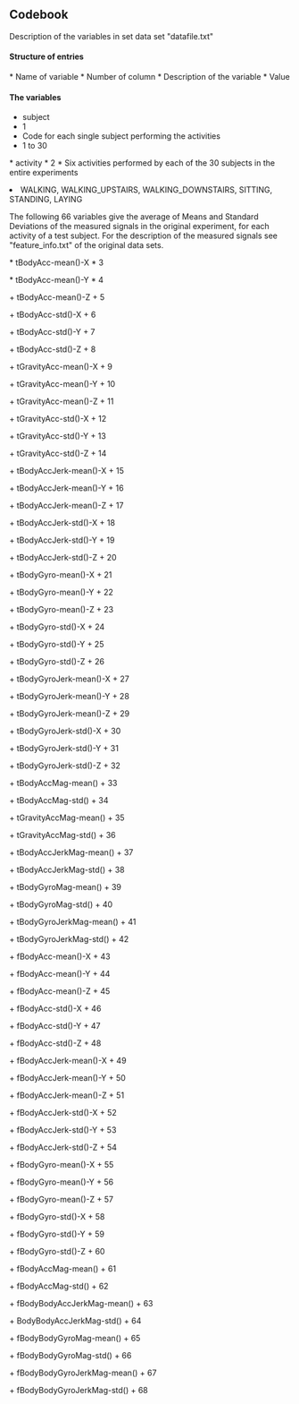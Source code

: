 <h2> Codebook </h2>

Description of the variables in set data set "datafile.txt"

<h4> Structure of entries </h4>
* Name of variable
* Number of column
* Description of the variable
* Value


<h4> The variables </h4>

* subject
* 1
* Code for each single subject performing the activities
* 1 to 30

<p></p>
<p>
* activity
* 2
* Six activities performed by each of the 30 subjects in the entire experiments
<li> WALKING, WALKING_UPSTAIRS, WALKING_DOWNSTAIRS, SITTING, STANDING, LAYING </li>
</p>
<p></p>
The following 66 variables give the average of Means and Standard Deviations of the measured signals in the original experiment, for each activity of a test subject. For the description of the measured signals see "feature_info.txt" of the original data sets.
<p></p>
* tBodyAcc-mean()-X
* 3
<p></p>
* tBodyAcc-mean()-Y
* 4
<p></p>
+ tBodyAcc-mean()-Z
+ 5
<p></p>
+ tBodyAcc-std()-X		
+ 6
<p></p>
+ tBodyAcc-std()-Y
+ 7
<p></p>
+ tBodyAcc-std()-Z	
+ 8
<p></p>
+ tGravityAcc-mean()-X
+ 9
<p></p>
+ tGravityAcc-mean()-Y
+ 10
<p></p>
+ tGravityAcc-mean()-Z
+ 11
<p></p>
+ tGravityAcc-std()-X
+ 12
<p></p>
+ tGravityAcc-std()-Y
+ 13
<p></p>
+ tGravityAcc-std()-Z
+ 14
<p></p>
+ tBodyAccJerk-mean()-X		
+ 15
<p></p>
+ tBodyAccJerk-mean()-Y
+ 16
<p></p>
+ tBodyAccJerk-mean()-Z
+ 17
<p></p>
+ tBodyAccJerk-std()-X
+ 18
<p></p>
+ tBodyAccJerk-std()-Y
+ 19
<p></p>
+ tBodyAccJerk-std()-Z
+ 20
<p></p>
+ tBodyGyro-mean()-X
+ 21
<p></p>
+ tBodyGyro-mean()-Y
+ 22
<p></p>
+ tBodyGyro-mean()-Z
+ 23
<p></p>
+ tBodyGyro-std()-X	
+ 24
<p></p>
+ tBodyGyro-std()-Y	
+ 25
<p></p>
+ tBodyGyro-std()-Z	
+ 26
<p></p>
+ tBodyGyroJerk-mean()-X
+ 27
<p></p>
+ tBodyGyroJerk-mean()-Y	
+ 28
<p></p>
+ tBodyGyroJerk-mean()-Z	
+ 29
<p></p>
+ tBodyGyroJerk-std()-X	
+ 30
<p></p>
+ tBodyGyroJerk-std()-Y	
+ 31
<p></p>
+ tBodyGyroJerk-std()-Z	
+ 32
<p></p>
+ tBodyAccMag-mean()	
+ 33
<p></p>
+ tBodyAccMag-std()	
+ 34
<p></p>
+ tGravityAccMag-mean()	
+ 35
<p></p>
+ tGravityAccMag-std()	
+ 36
<p></p>
+ tBodyAccJerkMag-mean()
+ 37
<p></p>
+ tBodyAccJerkMag-std()	
+ 38
<p></p>
+ tBodyGyroMag-mean()	
+ 39
<p></p>
+ tBodyGyroMag-std()
+ 40
<p></p>
+ tBodyGyroJerkMag-mean()	
+ 41
<p></p>
+ tBodyGyroJerkMag-std()
+ 42
<p></p>
+ fBodyAcc-mean()-X	
+ 43
<p></p>
+ fBodyAcc-mean()-Y	
+ 44
<p></p>
+ fBodyAcc-mean()-Z	
+ 45
<p></p>
+ fBodyAcc-std()-X	
+ 46
<p></p>
+ fBodyAcc-std()-Y	
+ 47
<p></p>
+ fBodyAcc-std()-Z	
+ 48
<p></p>
+ fBodyAccJerk-mean()-X	
+ 49
<p></p>
+ fBodyAccJerk-mean()-Y	
+ 50
<p></p>
+ fBodyAccJerk-mean()-Z	
+ 51
<p></p>
+ fBodyAccJerk-std()-X
+ 52
<p></p>
+ fBodyAccJerk-std()-Y	
+ 53
<p></p>
+ fBodyAccJerk-std()-Z	
+ 54
<p></p>
+ fBodyGyro-mean()-X	
+ 55
<p></p>
+ fBodyGyro-mean()-Y	
+ 56
<p></p>
+ fBodyGyro-mean()-Z	
+ 57
<p></p>
+ fBodyGyro-std()-X	
+ 58
<p></p>
+ fBodyGyro-std()-Y	
+ 59
<p></p>
+ fBodyGyro-std()-Z	
+ 60
<p></p>
+ fBodyAccMag-mean()	
+ 61
<p></p>
+ fBodyAccMag-std()	
+ 62
<p></p>
+ fBodyBodyAccJerkMag-mean()
+ 63
<p></p>
+ BodyBodyAccJerkMag-std()
+ 64
<p></p>
+ fBodyBodyGyroMag-mean()	
+ 65
<p></p>
+ fBodyBodyGyroMag-std()
+ 66
<p></p>
+ fBodyBodyGyroJerkMag-mean()
+ 67
<p></p>
+ fBodyBodyGyroJerkMag-std()
+ 68
<p></p>
